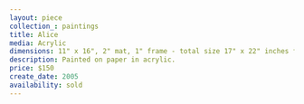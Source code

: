 ```yaml
---
layout: piece
collection_: paintings
title: Alice
media: Acrylic
dimensions: 11" x 16", 2" mat, 1" frame - total size 17" x 22" inches framed.
description: Painted on paper in acrylic.
price: $150
create_date: 2005
availability: sold
---
```


